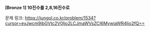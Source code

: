 **[Bronze 1] 10진수를 2,8,16진수로**

문제 링크: https://jungol.co.kr/problem/1534?cursor=eyJwcm9ibGVtc2V0Ijo2LCJmaWVsZCI6MywiaWR4Ijo2fQ==
